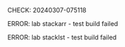 CHECK: 20240307-075118
ERROR: lab stackarr - test build failed
ERROR: lab stacklst - test build failed
